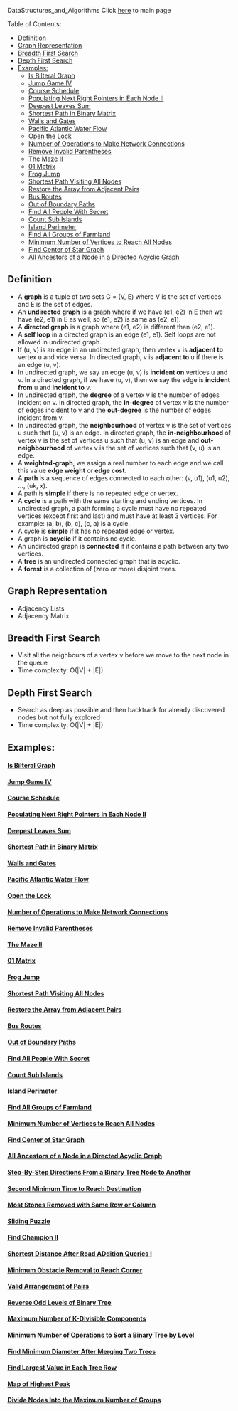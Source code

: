 DataStructures_and_Algorithms
Click [here](../README.md) to main page

Table of Contents:
- [Definition](#definition)
- [Graph Representation](#graph-representation)
- [Breadth First Search](#breadth-first-search)
- [Depth First Search](#depth-first-search)
- [Examples:](#examples)
    - [Is Bilteral Graph](#is-bilteral-graph)
    - [Jump Game IV](#jump-game-iv)
    - [Course Schedule](#course-schedule)
    - [Populating Next Right Pointers in Each Node II](#populating-next-right-pointers-in-each-node-ii)
    - [Deepest Leaves Sum](#deepest-leaves-sum)
    - [Shortest Path in Binary Matrix](#shortest-path-in-binary-matrix)
    - [Walls and Gates](#walls-and-gates)
    - [Pacific Atlantic Water Flow](#pacific-atlantic-water-flow)
    - [Open the Lock](#open-the-lock)
    - [Number of Operations to Make Network Connections](#number-of-operations-to-make-network-connections)
    - [Remove Invalid Parentheses](#remove-invalid-parentheses)
    - [The Maze II](#the-maze-ii)
    - [01 Matrix](#01-matrix)
    - [Frog Jump](#frog-jump)
    - [Shortest Path Visiting All Nodes](#shortest-path-visiting-all-nodes)
    - [Restore the Array from Adjacent Pairs](#restore-the-array-from-adjacent-pairs)
    - [Bus Routes](#bus-routes)
    - [Out of Boundary Paths](#out-of-boundary-paths)
    - [Find All People With Secret](#find-all-people-with-secret)
    - [Count Sub Islands](#count-sub-islands)
    - [Island Perimeter](#island-perimeter)
    - [Find All Groups of Farmland](#find-all-groups-of-farmland)
    - [Minimum Number of Vertices to Reach All Nodes](#minimum-number-of-vertices-to-reach-all-nodes)
    - [Find Center of Star Graph](#find-center-of-star-graph)
    - [All Ancestors of a Node in a Directed Acyclic Graph](#all-ancestors-of-a-node-in-a-directed-acyclic-graph)

## Definition
- A **graph** is a tuple of two sets G = (V, E) where V is the set of vertices and E is the set of edges.
- An **undirected graph** is a graph where if we have (e1, e2) in E then we have (e2, e1) in E as well, so (e1, e2) is same as (e2, e1).
- A **directed graph** is a graph where (e1, e2) is different than (e2, e1).
- A **self loop** in a directed graph is an edge (e1, e1). Self loops are not allowed in undirected graph.
- If (u, v) is an edge in an undirected graph, then vertex v is **adjacent to** vertex u and vice versa. In directed graph, v is **adjacent to** u if there is an edge (u, v).
- In undirected graph, we say an edge (u, v) is **incident on** vertices u and v. In a directed graph, if we have (u, v), then we say the edge is **incident from** u and **incident to** v.
- In undirected graph, the **degree** of a vertex v is the number of edges incident on v. In directed graph, the **in-degree** of vertex v is the number of edges incident to v and the **out-degree** is the number of edges incident from v.
- In undirected graph, the **neighbourhood** of vertex v is the set of vertices u such that (u, v) is an edge. In directed graph, the **in-neighbourhood** of vertex v is the set of vertices u such that (u, v) is an edge and **out-neighbourhood** of vertex v is the set of vertices such that (v, u) is an edge.
- A **weighted-graph**, we assign a real number to each edge and we call this value **edge weight** or **edge cost**. 
- A **path** is a sequence of edges connected to each other: (v, u1), (u1, u2), ..., (uk, x).
- A path is **simple** if there is no repeated edge or vertex.
- A **cycle** is a path with the same starting and ending vertices. In undirected graph, a path forming a cycle must have no repeated vertices (except first and last) and must have at least 3 vertices. For example: (a, b), (b, c), (c, a) is a cycle.
- A cycle is **simple** if it has no repeated edge or vertex.
- A graph is **acyclic** if it contains no cycle.
- An undirected graph is **connected** if it contains a path between any two vertices.
- A **tree** is an undirected connected graph that is acyclic.
- A **forest** is a collection of (zero or more) disjoint trees.

## Graph Representation
- Adjacency Lists
- Adjacency Matrix

## Breadth First Search
- Visit all the neighbours of a vertex v before we move to the next node in the queue
- Time complexity: O(|V| + |E|)

## Depth First Search
- Search as deep as possible and then backtrack for already discovered nodes but not fully explored
- Time complexity: O(|V| + |E|)

## Examples:
#### [Is Bilteral Graph](is_bilateral/description.md)
#### [Jump Game IV](jump_game_IV/description.md)
#### [Course Schedule](course_schedule/description.md)
#### [Populating Next Right Pointers in Each Node II](populating_next_right_pointers_in_each_node_II/description.md)
#### [Deepest Leaves Sum](deepest_leaves_sum/description.md)
#### [Shortest Path in Binary Matrix](shortest_path_in_binary_matrix/description.md)
#### [Walls and Gates](walls_and_gates/description.md)
#### [Pacific Atlantic Water Flow](pacific_atlantic_water_flow/description.md)
#### [Open the Lock](open_the_lock/description.md)
#### [Number of Operations to Make Network Connections](number_of_operations_to_make_network_connected/description.md)
#### [Remove Invalid Parentheses](remove_invalid_parentheses/description.md)
#### [The Maze II](the_maze_II/description.md)
#### [01 Matrix](./01_matrix/description.md)
#### [Frog Jump](./frog_jump/description.md)
#### [Shortest Path Visiting All Nodes](./shortest_path_visiting_all_nodes/description.md)
#### [Restore the Array from Adjacent Pairs](./restore_the_array_from_adjacent_pairs/description.md)
#### [Bus Routes](./bus_routes/description.md)
#### [Out of Boundary Paths](./out_of_boundary_paths/description.md)
#### [Find All People With Secret](./find_all_people_with_secret/description.md)
#### [Count Sub Islands](./count_sub_islands/description.md)
#### [Island Perimeter](./island_perimeter/description.md)
#### [Find All Groups of Farmland](./find_all_groups_of_farmland/description.md)
#### [Minimum Number of Vertices to Reach All Nodes](./minimum_number_of_vertices_to_reach_all_nodes/description.md)
#### [Find Center of Star Graph](./find_center_of_star_graph/description.md)
#### [All Ancestors of a Node in a Directed Acyclic Graph](./all_ancestors_of_a_node_in_a_directed_acyclic_graph/description.md)
#### [Step-By-Step Directions From a Binary Tree Node to Another](./step_by_step_directions_from_a_binary_tree_node_to_another/description.md)
#### [Second Minimum Time to Reach Destination](./second_minimum_time_to_reach_destination/description.md)
#### [Most Stones Removed with Same Row or Column](./most_stones_removed_with_same_row_or_column/description.md)
#### [Sliding Puzzle](./sliding_puzzle/description.md)
#### [Find Champion II](./find_champion_II/description.md)
#### [Shortest Distance After Road ADdition Queries I](./shortest_distance_after_road_addition_queries_i/description.md)
#### [Minimum Obstacle Removal to Reach Corner](./minimum_obstacle_removal_to_reach_corner/description.md)
#### [Valid Arrangement of Pairs](./valid_arrangement_of_pairs/description.md)
#### [Reverse Odd Levels of Binary Tree](./reverse_odd_levels_of_binary_tree/description.md)
#### [Maximum Number of K-Divisible Components](./maximum_number_of_k_divisible_components/description.md)
#### [Minimum Number of Operations to Sort a Binary Tree by Level](./minimum_number_of_operations_to_sort_a_binary_tree_by_level/description.md)
#### [Find Minimum Diameter After Merging Two Trees](./find_minimum_diameter_after_merging_two_trees/description.md)
#### [Find Largest Value in Each Tree Row](./find_largest_value_in_each_tree_row/description.md)
#### [Map of Highest Peak](./map_of_highest_peak/description.md)
#### [Divide Nodes Into the Maximum Number of Groups](./divide_nodes_into_the_maximum_number_of_groups/description.md)